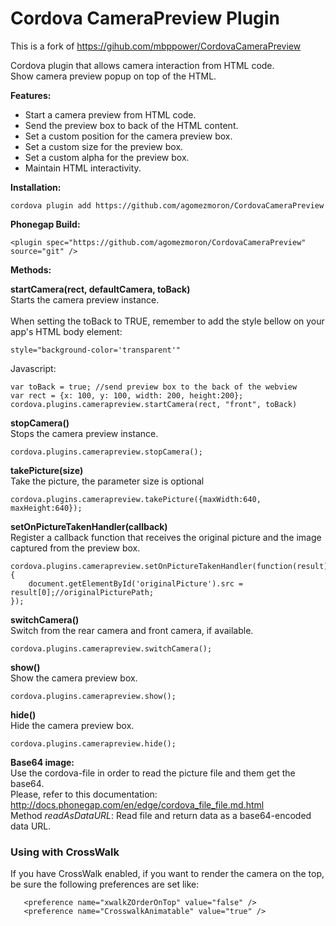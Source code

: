 Cordova CameraPreview Plugin
====================

This is a fork of https://gihub.com/mbppower/CordovaCameraPreview

Cordova plugin that allows camera interaction from HTML code.<br/>
Show camera preview popup on top of the HTML.<br/>

<p><b>Features:</b></p>
<ul>
  <li>Start a camera preview from HTML code.</li>
  <li>Send the preview box to back of the HTML content.</li>
  <li>Set a custom position for the camera preview box.</li>
  <li>Set a custom size for the preview box.</li>
  <li>Set a custom alpha for the preview box.</li>
  <li>Maintain HTML interactivity.</li>
</ul>

<p><b>Installation:</b></p>

```
cordova plugin add https://github.com/agomezmoron/CordovaCameraPreview
```

<b>Phonegap Build:</b><br/>

```
<plugin spec="https://github.com/agomezmoron/CordovaCameraPreview" source="git" />
```

<p><b>Methods:</b></p>


  <b>startCamera(rect, defaultCamera, toBack)</b><br/>
  <info>
  	Starts the camera preview instance.
  	<br/>
	<br/>
	When setting the toBack to TRUE, remember to add the style bellow on your app's HTML body element:
```
style="background-color='transparent'"
```
</info>

Javascript:

```
var toBack = true; //send preview box to the back of the webview
var rect = {x: 100, y: 100, width: 200, height:200};
cordova.plugins.camerapreview.startCamera(rect, "front", toBack)
```

<b>stopCamera()</b><br/>
<info>Stops the camera preview instance.</info><br/>

```
cordova.plugins.camerapreview.stopCamera();
```

<b>takePicture(size)</b><br/>
<info>Take the picture, the parameter size is optional</info><br/>

```
cordova.plugins.camerapreview.takePicture({maxWidth:640, maxHeight:640});
```


<b>setOnPictureTakenHandler(callback)</b><br/>
<info>Register a callback function that receives the original picture and the image captured from the preview box.</info><br/>

```
cordova.plugins.camerapreview.setOnPictureTakenHandler(function(result){
	document.getElementById('originalPicture').src = result[0];//originalPicturePath;
});
```


<b>switchCamera()</b><br/>
<info>Switch from the rear camera and front camera, if available.</info><br/>

```
cordova.plugins.camerapreview.switchCamera();
```

<b>show()</b><br/>
<info>Show the camera preview box.</info><br/>

```
cordova.plugins.camerapreview.show();
```

<b>hide()</b><br/>
<info>Hide the camera preview box.</info><br/>

```
cordova.plugins.camerapreview.hide();
```

<b>Base64 image:</b><br/>
Use the cordova-file in order to read the picture file and them get the base64.<br/>
Please, refer to this documentation: http://docs.phonegap.com/en/edge/cordova_file_file.md.html<br/>
Method <i>readAsDataURL</i>: Read file and return data as a base64-encoded data URL.

### Using with CrossWalk

If you have CrossWalk enabled, if you want to render the camera on the top, be sure the following preferences are set like:
```
   <preference name="xwalkZOrderOnTop" value="false" />
   <preference name="CrosswalkAnimatable" value="true" />
```
